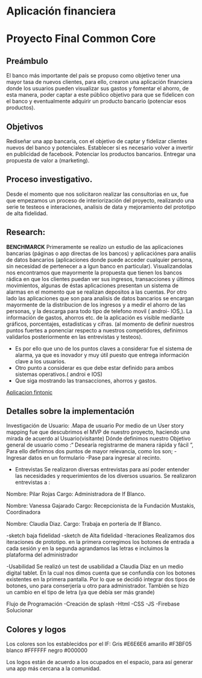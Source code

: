 # Aplicación financiera
# Proyecto Final Common Core
## Preámbulo
El banco más importante del país se propuso como objetivo tener una mayor tasa de nuevos clientes, para ello, crearon una aplicación financiera donde los usuarios pueden visualizar sus gastos y fomentar el ahorro, de esta manera, poder captar a este público objetivo para que se fidelicen con el banco y eventualmente adquirir un producto bancario (potenciar esos productos).

## Objetivos
Rediseñar una app bancaria, con el objetivo de captar y fidelizar clientes nuevos del banco y potenciales.
Establecer si es necesario volver a invertir en publicidad de facebook.
Potenciar los productos bancarios.
Entregar una propuesta de valor a (marketing).


## Proceso investigativo.
Desde el momento que nos solicitaron realizar las consultorias en ux, fue que empezamos un proceso de interiorización del proyecto, realizando una serie te testeos e interaciones, analisis de data y mejoramiento del prototipo de alta fidelidad.


## Research:

**BENCHMARCK**
Primeramente se realizo un estudio de las aplicaciones bancarias (páginas o app directas de los bancos) y aplicaciónes para analiis de datos bancarios (aplicaciones donde puede acceder cualquier persona, sin necesidad de pertenecer a a lgun banco en particular).
Visualizandolas nos encontramos que mayormente la propuesta que tienen los bancos rádica en que los clientes puedan ver sus ingresos, transacciones y últimos movimientos, algunas de éstas aplicaciones presentan un sistema de alarmas en el momento que se realizan depositos a las cuentas. Por otro lado las aplicaciones que son para analisis de datos bancarios se encargan mayormente de la distribucion de los ingresos y a medir el ahorro de las personas,  y la descarga para todo tipo de telefono movil ( androi- IOS,). La información de gastos, ahorros etc. de la aplicación es visible mediante gráficos, porcentajes, estadisticas y cifras.
(al momento de definir nuestros puntos fuertes a ponenciar respecto a nuestros competidores, definimos validarlos posteriormente en las entrevistas y testeos).

* Es por ello que uno de los puntos claves a considerar fue el sistema de alarma, ya que es inovador y muy útil puesto que entrega información clave a los usuarios.
* Otro punto a considerar es que debe estar definido para ambos sistemas operativos.( androi e IOS)
* Que siga mostrando las transacciones, ahorros y gastos.

 [Aplicacion fintonic](../img/001.png)




## Detalles sobre la implementación

Investigación de Usuario:
.Mapa de usuario
 Por medio de un User story mapping fue que descubrimos el MVP de nuestro proyecto, haciendo una mirada de acuerdo al Usuario(visitante)
Dónde definimos nuestro Objetivo general de usuario como :“ Desearía registrarme de manera rápida y fácil ”, 
Para ello definimos dos puntos de mayor relevancia, como los son;
-Ingresar datos en un formulario
-Pase para ingresar al recinto.

- Entrevistas
Se realizaron diversas entrevistas para así poder entender las necesidades y requerimientos de los diversos usuarios. 
Se realizaron entrevistas a :

Nombre: Pilar Rojas
Cargo: Administradora de If Blanco.

Nombre: Vanessa Gajarado
Cargo: Recepcionista de la Fundación Mustakis, Coordinadora 

Nombre: Claudia Diaz.
Cargo: Trabaja en portería de If Blanco.

-sketch baja fidelidad
-sketch de Alta fidelidad
-Iteraciones 
Realizamos dos iteraciones de prototipo.
en la primera corregimos los botones de entrada a cada sesión
 y en la segunda agrandamos las letras e incluimos la plataforma del administrador

-Usabilidad
Se realizó un test de usabilidad a Claudia Díaz en un medio digital tablet.
En la cual nos dimos cuenta que se confundía con los botones existentes en la primera pantalla. Por lo que se decidió integrar dos tipos de botones, uno para conserjería u otro para administrador.
También se hizo un cambio en el tipo de letra (ya que debía ser más grande)

Flujo de Programación 
-Creación de splash
-Html
-CSS
-JS
-Firebase
 Solucionar 

## Colores y logos

Los colores son los establecidos por el IF:
Gris #E6E6E6
amarillo #F3BF05
blanco #FFFFFF
negro #000000
 
Los logos están de acuerdo a los ocupados en el espacio, para así generar una app más cercana a la comunidad.
